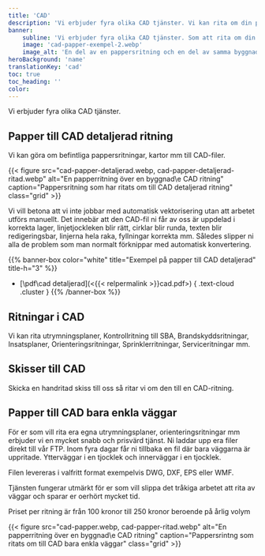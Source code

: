 ```yaml
---
title: 'CAD'
description: 'Vi erbjuder fyra olika CAD tjänster. Vi kan rita om din pappersritning till en detaljerad CAD ritning eller bara enkla väggar. Vi kan också göra om din skiss till en CAD ritning. Vi kan även rita utrymningsplaner etc i CAD'
banner:
    subline: 'Vi erbjuder fyra olika CAD tjänster. Som att rita om din pappersritning till CAD.'
    image: 'cad-papper-exempel-2.webp'
    image_alt: 'En del av en pappersritning och en del av samma byggnad fast i cad ritning'
heroBackground: 'name'
translationKey: 'cad'
toc: true
toc_heading: ''
color:
---
```


Vi erbjuder fyra olika CAD tjänster. 

## Papper till CAD detaljerad ritning

Vi kan göra om befintliga pappersritningar, kartor mm till CAD-filer. 

{{< figure src="cad-papper-detaljerad.webp, cad-papper-detaljerad-ritad.webp" alt="En papperritning över en byggnad\e CAD ritning" caption="Pappersritning som har ritats om till CAD detaljerad ritning" class="grid" >}}

Vi vill betona att vi inte jobbar med automatisk vektorisering utan att arbetet utförs manuellt. Det innebär att den CAD-fil ni får av oss är uppdelad i korrekta lager, linjetjockleken blir rätt, cirklar blir runda, texten blir redigeringsbar, linjerna hela raka, fyllningar korrekta mm. Således slipper ni alla de problem som man normalt förknippar med automatisk konvertering.

{{% banner-box color="white" title="Exempel på papper till CAD detaljerad" title-h="3" %}}
-  [\\pdf\\cad detaljerad](<{{< relpermalink >}}cad.pdf>)
{ .text-cloud .cluster }
{{% /banner-box %}}

## Ritningar i CAD

Vi kan rita utrymningsplaner, Kontrollritning till SBA, Brandskyddsritningar, Insatsplaner, Orienteringsritningar, Sprinklerritningar, Serviceritningar mm.

## Skisser till CAD

Skicka en handritad skiss till oss så ritar vi om den till en CAD-ritning.

## Papper till CAD bara enkla väggar

För er som vill rita era egna utrymningsplaner, orienteringsritningar mm erbjuder vi en mycket snabb och prisvärd tjänst. Ni laddar upp era filer direkt till vår FTP. Inom fyra dagar får ni tillbaka en fil där bara väggarna är uppritade. Ytterväggar i en tjocklek och innerväggar i en tjocklek.

Filen levereras i valfritt format exempelvis DWG, DXF, EPS eller WMF.

Tjänsten fungerar utmärkt för er som vill slippa det tråkiga arbetet att rita av väggar och sparar er oerhört mycket tid.

Priset per ritning är från 100 kronor till 250 kronor beroende på årlig volym

{{< figure src="cad-papper.webp, cad-papper-ritad.webp" alt="En papperritning över en byggnad\e CAD ritning" caption="Pappersrintng som ritats om till CAD bara enkla väggar" class="grid" >}}